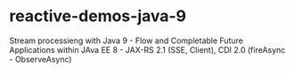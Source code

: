 # reactive-demos-java-9
Stream processieng with Java 9 - Flow and Completable Future
Applications within JAva EE 8 - JAX-RS 2.1 (SSE, Client), CDI 2.0 (fireAsync - ObserveAsync)

